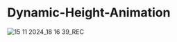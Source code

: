 # Dynamic-Height-Animation

![15 11 2024_18 16 39_REC](https://github.com/user-attachments/assets/7de6e9fb-9d00-4107-b63b-e2cb9643a0ab)
